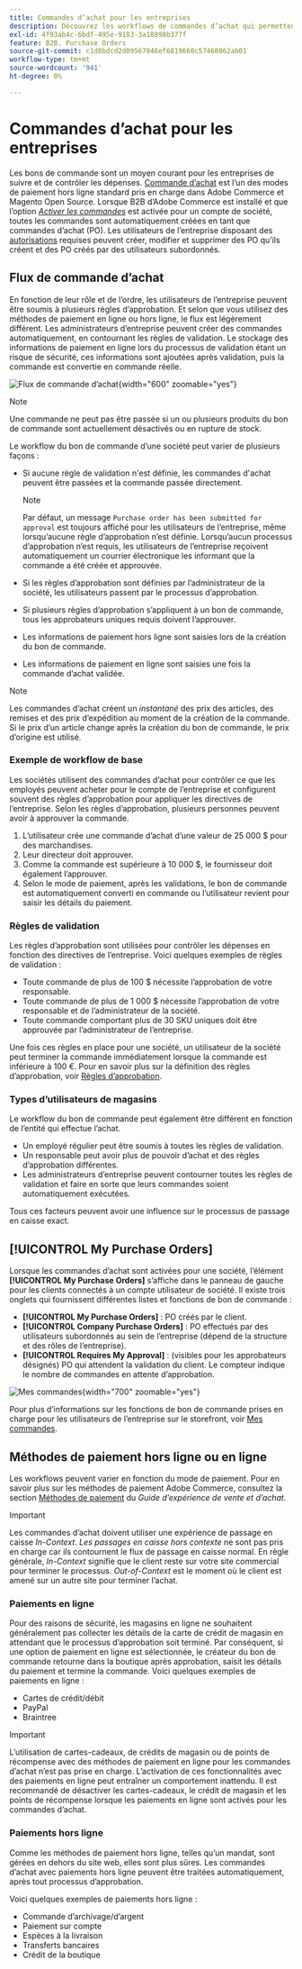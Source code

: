 ```yaml
---
title: Commandes d’achat pour les entreprises
description: Découvrez les workflows de commandes d’achat qui permettent aux entreprises de suivre et de contrôler les dépenses.
exl-id: 4f93ab4c-6bdf-495e-9183-3a18898b377f
feature: B2B, Purchase Orders
source-git-commit: c1d8bdcd2d09567846ef6819660c57468062ab01
workflow-type: tm+mt
source-wordcount: '941'
ht-degree: 0%

---
```


# Commandes d’achat pour les entreprises

Les bons de commande sont un moyen courant pour les entreprises de suivre et de contrôler les dépenses. [Commande d’achat](../stores-purchase/purchase-order.md) est l’un des modes de paiement hors ligne standard pris en charge dans Adobe Commerce et Magento Open Source. Lorsque B2B d’Adobe Commerce est installé et que l’option [_Activer les commandes_](account-company-manage.md#advanced-settings) est activée pour un compte de société, toutes les commandes sont automatiquement créées en tant que commandes d’achat (PO). Les utilisateurs de l’entreprise disposant des [autorisations](account-company-roles-permissions.md) requises peuvent créer, modifier et supprimer des PO qu’ils créent et des PO créés par des utilisateurs subordonnés.

## Flux de commande d’achat

En fonction de leur rôle et de l’ordre, les utilisateurs de l’entreprise peuvent être soumis à plusieurs règles d’approbation. Et selon que vous utilisez des méthodes de paiement en ligne ou hors ligne, le flux est légèrement différent. Les administrateurs d’entreprise peuvent créer des commandes automatiquement, en contournant les règles de validation. Le stockage des informations de paiement en ligne lors du processus de validation étant un risque de sécurité, ces informations sont ajoutées après validation, puis la commande est convertie en commande réelle.

![Flux de commande d’achat](./assets/purchase-order-flow.png){width="600" zoomable="yes"}

>[!NOTE]
>
>Une commande ne peut pas être passée si un ou plusieurs produits du bon de commande sont actuellement désactivés ou en rupture de stock.

Le workflow du bon de commande d’une société peut varier de plusieurs façons :

- Si aucune règle de validation n&#39;est définie, les commandes d&#39;achat peuvent être passées et la commande passée directement.

  >[!NOTE]
  >
  >Par défaut, un message `Purchase order has been submitted for approval` est toujours affiché pour les utilisateurs de l’entreprise, même lorsqu’aucune règle d’approbation n’est définie. Lorsqu’aucun processus d’approbation n’est requis, les utilisateurs de l’entreprise reçoivent automatiquement un courrier électronique les informant que la commande a été créée et approuvée.

- Si les règles d’approbation sont définies par l’administrateur de la société, les utilisateurs passent par le processus d’approbation.
- Si plusieurs règles d’approbation s’appliquent à un bon de commande, tous les approbateurs uniques requis doivent l’approuver.
- Les informations de paiement hors ligne sont saisies lors de la création du bon de commande.
- Les informations de paiement en ligne sont saisies une fois la commande d’achat validée.

>[!NOTE]
>
>Les commandes d’achat créent un _instantané_ des prix des articles, des remises et des prix d’expédition au moment de la création de la commande. Si le prix d’un article change après la création du bon de commande, le prix d’origine est utilisé.

### Exemple de workflow de base

Les sociétés utilisent des commandes d’achat pour contrôler ce que les employés peuvent acheter pour le compte de l’entreprise et configurent souvent des règles d’approbation pour appliquer les directives de l’entreprise. Selon les règles d’approbation, plusieurs personnes peuvent avoir à approuver la commande.

1. L’utilisateur crée une commande d’achat d’une valeur de 25 000 $ pour des marchandises.
1. Leur directeur doit approuver.
1. Comme la commande est supérieure à 10 000 $, le fournisseur doit également l’approuver.
1. Selon le mode de paiement, après les validations, le bon de commande est automatiquement converti en commande ou l’utilisateur revient pour saisir les détails du paiement.

### Règles de validation

Les règles d’approbation sont utilisées pour contrôler les dépenses en fonction des directives de l’entreprise. Voici quelques exemples de règles de validation :

- Toute commande de plus de 100 $ nécessite l’approbation de votre responsable.
- Toute commande de plus de 1 000 $ nécessite l’approbation de votre responsable et de l’administrateur de la société.
- Toute commande comportant plus de 30 SKU uniques doit être approuvée par l’administrateur de l’entreprise.

Une fois ces règles en place pour une société, un utilisateur de la société peut terminer la commande immédiatement lorsque la commande est inférieure à 100 €. Pour en savoir plus sur la définition des règles d’approbation, voir [Règles d’approbation](account-dashboard-approval-rules.md).

### Types d’utilisateurs de magasins

Le workflow du bon de commande peut également être différent en fonction de l’entité qui effectue l’achat.

- Un employé régulier peut être soumis à toutes les règles de validation.
- Un responsable peut avoir plus de pouvoir d’achat et des règles d’approbation différentes.
- Les administrateurs d’entreprise peuvent contourner toutes les règles de validation et faire en sorte que leurs commandes soient automatiquement exécutées.

Tous ces facteurs peuvent avoir une influence sur le processus de passage en caisse exact.

## [!UICONTROL My Purchase Orders]

Lorsque les commandes d’achat sont activées pour une société, l’élément **[!UICONTROL My Purchase Orders]** s’affiche dans le panneau de gauche pour les clients connectés à un compte utilisateur de société. Il existe trois onglets qui fournissent différentes listes et fonctions de bon de commande :

- **[!UICONTROL My Purchase Orders]** : PO créés par le client.
- **[!UICONTROL Company Purchase Orders]** : PO effectués par des utilisateurs subordonnés au sein de l’entreprise (dépend de la structure et des rôles de l’entreprise).
- **[!UICONTROL Requires My Approval]** : (visibles pour les approbateurs désignés) PO qui attendent la validation du client. Le compteur indique le nombre de commandes en attente d’approbation.

![Mes commandes](./assets/account-dashboard-my-purchase-orders.png){width="700" zoomable="yes"}

Pour plus d’informations sur les fonctions de bon de commande prises en charge pour les utilisateurs de l’entreprise sur le storefront, voir [Mes commandes](account-dashboard-my-purchase-orders.md).

## Méthodes de paiement hors ligne ou en ligne

Les workflows peuvent varier en fonction du mode de paiement. Pour en savoir plus sur les méthodes de paiement Adobe Commerce, consultez la section [Méthodes de paiement](../stores-purchase/payments.md) du _Guide d’expérience de vente et d’achat_.

>[!IMPORTANT]
>
>Les commandes d’achat doivent utiliser une expérience de passage en caisse _In-Context_. _Les passages en caisse hors contexte_ ne sont pas pris en charge car ils contournent le flux de passage en caisse normal. En règle générale, _In-Context_ signifie que le client reste sur votre site commercial pour terminer le processus. _Out-of-Context_ est le moment où le client est amené sur un autre site pour terminer l’achat.

### Paiements en ligne

Pour des raisons de sécurité, les magasins en ligne ne souhaitent généralement pas collecter les détails de la carte de crédit de magasin en attendant que le processus d’approbation soit terminé. Par conséquent, si une option de paiement en ligne est sélectionnée, le créateur du bon de commande retourne dans la boutique après approbation, saisit les détails du paiement et termine la commande. Voici quelques exemples de paiements en ligne :

- Cartes de crédit/débit
- PayPal
- Braintree

>[!IMPORTANT]
>
>L’utilisation de cartes-cadeaux, de crédits de magasin ou de points de récompense avec des méthodes de paiement en ligne pour les commandes d’achat n’est pas prise en charge. L’activation de ces fonctionnalités avec des paiements en ligne peut entraîner un comportement inattendu. Il est recommandé de désactiver les cartes-cadeaux, le crédit de magasin et les points de récompense lorsque les paiements en ligne sont activés pour les commandes d’achat.

### Paiements hors ligne

Comme les méthodes de paiement hors ligne, telles qu’un mandat, sont gérées en dehors du site web, elles sont plus sûres. Les commandes d’achat avec paiements hors ligne peuvent être traitées automatiquement, après tout processus d’approbation.

Voici quelques exemples de paiements hors ligne :

- Commande d’archivage/d’argent
- Paiement sur compte
- Espèces à la livraison
- Transferts bancaires
- Crédit de la boutique
